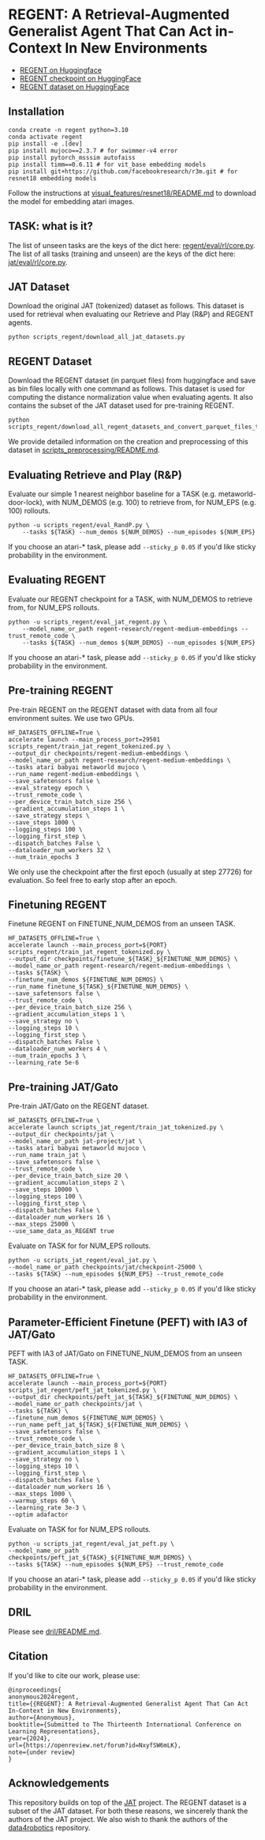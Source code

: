 # REGENT: A Retrieval-Augmented Generalist Agent That Can Act in-Context In New Environments

* [REGENT on Huggingface](https://huggingface.co/regent-research)
* [REGENT checkpoint on HuggingFace](https://huggingface.co/regent-research/regent-medium-embeddings)
* [REGENT dataset on HuggingFace](https://huggingface.co/datasets/regent-research/regent-subset-of-jat-dataset-tokenized)

## Installation

```shell
conda create -n regent python=3.10
conda activate regent
pip install -e .[dev]
pip install mujoco==2.3.7 # for swimmer-v4 error
pip install pytorch_msssim autofaiss
pip install timm==0.6.11 # for vit_base embedding models
pip install git+https://github.com/facebookresearch/r3m.git # for resnet18 embedding models
```

Follow the instructions at [visual_features/resnet18/README.md](visual_features/resnet18/README.md) to download the model for embedding atari images.

## TASK: what is it?
The list of unseen tasks are the keys of the dict here: [regent/eval/rl/core.py](regent/eval/rl/core.py).
The list of all tasks (training and unseen) are the keys of the dict here: [jat/eval/rl/core.py](jat/eval/rl/core.py).

## JAT Dataset
Download the original JAT (tokenized) dataset as follows. This dataset is used for retrieval when evaluating our Retrieve and Play (R&P) and REGENT agents.
```
python scripts_regent/download_all_jat_datasets.py
```

## REGENT Dataset
Download the REGENT dataset (in parquet files) from huggingface and save as bin files locally with one command as follows. This dataset is used for computing the distance normalization value when evaluating agents. It also contains the subset of the JAT dataset used for pre-training REGENT.
```
python scripts_regent/download_all_regent_datasets_and_convert_parquet_files_to_bin_files.py
```
We provide detailed information on the creation and preprocessing of this dataset in [scripts_preprocessing/README.md](scripts_preprocessing/README.md).


## Evaluating Retrieve and Play (R&P)
Evaluate our simple 1 nearest neighbor baseline for a TASK (e.g. metaworld-door-lock), with NUM_DEMOS (e.g. 100) to retrieve from, for NUM_EPS (e.g. 100) rollouts.
```
python -u scripts_regent/eval_RandP.py \
    --tasks ${TASK} --num_demos ${NUM_DEMOS} --num_episodes ${NUM_EPS}
```
If you choose an atari-* task, please add `--sticky_p 0.05` if you'd like sticky probability in the environment.


## Evaluating REGENT 
Evaluate our REGENT checkpoint for a TASK, with NUM_DEMOS to retrieve from, for NUM_EPS rollouts.
```
python -u scripts_regent/eval_jat_regent.py \
    --model_name_or_path regent-research/regent-medium-embeddings --trust_remote_code \
    --tasks ${TASK} --num_demos ${NUM_DEMOS} --num_episodes ${NUM_EPS}
```
If you choose an atari-* task, please add `--sticky_p 0.05` if you'd like sticky probability in the environment.


## Pre-training REGENT
Pre-train REGENT on the REGENT dataset with data from all four environment suites. We use two GPUs.
```
HF_DATASETS_OFFLINE=True \
accelerate launch --main_process_port=29501 scripts_regent/train_jat_regent_tokenized.py \
--output_dir checkpoints/regent-medium-embeddings \
--model_name_or_path regent-research/regent-medium-embeddings \
--tasks atari babyai metaworld mujoco \
--run_name regent-medium-embeddings \
--save_safetensors false \
--eval_strategy epoch \
--trust_remote_code \
--per_device_train_batch_size 256 \
--gradient_accumulation_steps 1 \
--save_strategy steps \
--save_steps 1000 \
--logging_steps 100 \
--logging_first_step \
--dispatch_batches False \
--dataloader_num_workers 32 \
--num_train_epochs 3
```
We only use the checkpoint after the first epoch (usually at step 27726) for evaluation. So feel free to early stop after an epoch.


## Finetuning REGENT
Finetune REGENT on FINETUNE_NUM_DEMOS from an unseen TASK.
```
HF_DATASETS_OFFLINE=True \
accelerate launch --main_process_port=${PORT} scripts_regent/train_jat_regent_tokenized.py \
--output_dir checkpoints/finetune_${TASK}_${FINETUNE_NUM_DEMOS} \
--model_name_or_path regent-research/regent-medium-embeddings \
--tasks ${TASK} \
--finetune_num_demos ${FINETUNE_NUM_DEMOS} \
--run_name finetune_${TASK}_${FINETUNE_NUM_DEMOS} \
--save_safetensors false \
--trust_remote_code \
--per_device_train_batch_size 256 \
--gradient_accumulation_steps 1 \
--save_strategy no \
--logging_steps 10 \
--logging_first_step \
--dispatch_batches False \
--dataloader_num_workers 4 \
--num_train_epochs 3 \
--learning_rate 5e-6
```


## Pre-training JAT/Gato
Pre-train JAT/Gato on the REGENT dataset.
```
HF_DATASETS_OFFLINE=True \
accelerate launch scripts_jat_regent/train_jat_tokenized.py \
--output_dir checkpoints/jat \
--model_name_or_path jat-project/jat \
--tasks atari babyai metaworld mujoco \
--run_name train_jat \
--save_safetensors false \
--trust_remote_code \
--per_device_train_batch_size 20 \
--gradient_accumulation_steps 2 \
--save_steps 10000 \
--logging_steps 100 \
--logging_first_step \
--dispatch_batches False \
--dataloader_num_workers 16 \
--max_steps 25000 \
--use_same_data_as_REGENT true
```

Evaluate on TASK for for NUM_EPS rollouts.
```
python -u scripts_jat_regent/eval_jat.py \
--model_name_or_path checkpoints/jat/checkpoint-25000 \
--tasks ${TASK} --num_episodes ${NUM_EPS} --trust_remote_code
```
If you choose an atari-* task, please add `--sticky_p 0.05` if you'd like sticky probability in the environment.


## Parameter-Efficient Finetune (PEFT) with IA3 of JAT/Gato
PEFT with IA3 of JAT/Gato on FINETUNE_NUM_DEMOS from an unseen TASK.
```
HF_DATASETS_OFFLINE=True \
accelerate launch --main_process_port=${PORT} scripts_jat_regent/peft_jat_tokenized.py \
--output_dir checkpoints/peft_jat_${TASK}_${FINETUNE_NUM_DEMOS} \
--model_name_or_path checkpoints/jat \
--tasks ${TASK} \
--finetune_num_demos ${FINETUNE_NUM_DEMOS} \
--run_name peft_jat_${TASK}_${FINETUNE_NUM_DEMOS} \
--save_safetensors false \
--trust_remote_code \
--per_device_train_batch_size 8 \
--gradient_accumulation_steps 1 \
--save_strategy no \
--logging_steps 10 \
--logging_first_step \
--dispatch_batches False \
--dataloader_num_workers 16 \
--max_steps 1000 \
--warmup_steps 60 \
--learning_rate 3e-3 \
--optim adafactor
```

Evaluate on TASK for for NUM_EPS rollouts.
```
python -u scripts_jat_regent/eval_jat_peft.py \
--model_name_or_path checkpoints/peft_jat_${TASK}_${FINETUNE_NUM_DEMOS} \
--tasks ${TASK} --num_episodes ${NUM_EPS} --trust_remote_code
```
If you choose an atari-* task, please add `--sticky_p 0.05` if you'd like sticky probability in the environment.


## DRIL
Please see [dril/README.md](dril/README.md).


## Citation
If you'd like to cite our work, please use:

```
@inproceedings{
anonymous2024regent,
title={{REGENT}: A Retrieval-Augmented Generalist Agent That Can Act In-Context in New Environments},
author={Anonymous},
booktitle={Submitted to The Thirteenth International Conference on Learning Representations},
year={2024},
url={https://openreview.net/forum?id=NxyfSW6mLK},
note={under review}
}
```


## Acknowledgements
This repository builds on top of the [JAT](https://huggingface.co/jat-project) project. The REGENT dataset is a subset of the JAT dataset. For both these reasons, we sincerely thank the authors of the JAT project. We also wish to thank the authors of the [data4robotics](https://github.com/SudeepDasari/data4robotics) repository.
